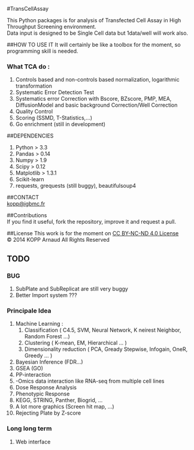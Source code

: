 #TransCellAssay

This Python packages is for analysis of Transfected Cell Assay in High Throughput Screening environment.   
Data input is designed to be Single Cell data but 1data/well will work also.


##HOW TO USE IT
It will certainly be like a toolbox for the moment, so programming skill is needed.

### What TCA do :
1. Controls based and non-controls based normalization, logarithmic transformation
2. Systematic Error Detection Test
3. Systematics error Correction with Bscore, BZscore, PMP, MEA, DiffusionModel and basic background Correction/Well Correction
4. Quality Control 
5. Scoring (SSMD, T-Statistics,...)
6. Go enrichment (still in development)

##DEPENDENCIES
1. Python > 3.3
2. Pandas > 0.14
3. Numpy > 1.9
4. Scipy > 0.12
5. Matplotlib > 1.3.1
6. Scikit-learn 
7. requests, grequests (still buggy), beautifulsoup4

##CONTACT  
kopp@igbmc.fr  

##Contributions  
If you find it useful, fork the repository, improve it and request a pull.

##License
This work is for the moment on [CC BY-NC-ND 4.0 License](https://creativecommons.org/licenses/by-nc-nd/4.0/)  
© 2014 KOPP Arnaud All Rights Reserved


## TODO

### BUG
1. SubPlate and SubReplicat are still very buggy
2. Better Import system ???

### Principale Idea
1. Machine Learning :
    1. Classification ( C4.5, SVM, Neural Network, K neirest Neighbor, Random Forest ...)
    2. Clustering ( K-mean, EM, Hierarchical ... )
    3. Dimensionality reduction ( PCA, Gready Stepwise, Infogain, OneR, Greedy ... )
2. Bayesian Inference (FDR...)
3. GSEA (GO)
4. PP-interaction
5. -Omics data interaction like RNA-seq from multiple cell lines
6. Dose Response Analysis
7. Phenotypic Response
8. KEGG, STRING, Panther, Biogrid, ... 
9. A lot more graphics (Screen hit map, ...)
10. Rejecting Plate by Z-score

### Long long term
1. Web interface